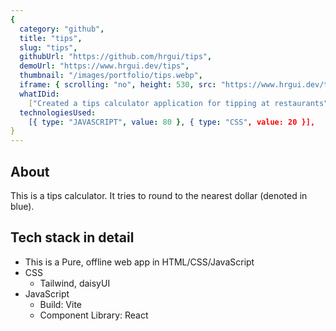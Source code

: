 ```yaml
---
{
  category: "github",
  title: "tips",
  slug: "tips",
  githubUrl: "https://github.com/hrgui/tips",
  demoUrl: "https://www.hrgui.dev/tips",
  thumbnail: "/images/portfolio/tips.webp",
  iframe: { scrolling: "no", height: 530, src: "https://www.hrgui.dev/tips" },
  whatIDid:
    ["Created a tips calculator application for tipping at restaurants"],
  technologiesUsed:
    [{ type: "JAVASCRIPT", value: 80 }, { type: "CSS", value: 20 }],
}
---
```


## About

This is a tips calculator. It tries to round to the nearest dollar (denoted in blue).

## Tech stack in detail

- This is a Pure, offline web app in HTML/CSS/JavaScript
- CSS
  - Tailwind, daisyUI
- JavaScript
  - Build: Vite
  - Component Library: React
